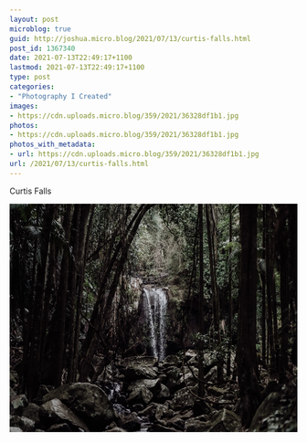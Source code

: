```yaml
---
layout: post
microblog: true
guid: http://joshua.micro.blog/2021/07/13/curtis-falls.html
post_id: 1367340
date: 2021-07-13T22:49:17+1100
lastmod: 2021-07-13T22:49:17+1100
type: post
categories:
- "Photography I Created"
images:
- https://cdn.uploads.micro.blog/359/2021/36328df1b1.jpg
photos:
- https://cdn.uploads.micro.blog/359/2021/36328df1b1.jpg
photos_with_metadata:
- url: https://cdn.uploads.micro.blog/359/2021/36328df1b1.jpg
url: /2021/07/13/curtis-falls.html
---
```

Curtis Falls

<img src="uploads/2021/36328df1b1.jpg" width="600" height="400" alt="" />
